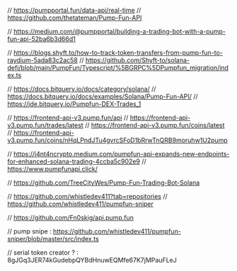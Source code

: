 

// https://pumpportal.fun/data-api/real-time
// https://github.com/thetateman/Pump-Fun-API

// https://medium.com/@pumpportal/building-a-trading-bot-with-a-pump-fun-api-52ba6b3d66d1

// https://blogs.shyft.to/how-to-track-token-transfers-from-pump-fun-to-raydium-5ada83c2ac58
// https://github.com/Shyft-to/solana-defi/blob/main/PumpFun/Typescript/%5BGRPC%5DPumpfun_migration/index.ts

// https://docs.bitquery.io/docs/category/solana/
// https://docs.bitquery.io/docs/examples/Solana/Pump-Fun-API/
// https://ide.bitquery.io/Pumpfun-DEX-Trades_1

// https://frontend-api-v3.pump.fun/api
// https://frontend-api-v3.pump.fun/trades/latest
// https://frontend-api-v3.pump.fun/coins/latest
// https://frontend-api-v3.pump.fun/coins/nHqLPndJTu4gvrcSFoD1bRrwTnQRB9moruhw1U2pump

// https://j4nt4ncrypto.medium.com/pumpfun-api-expands-new-endpoints-for-enhanced-solana-trading-4ccba5c902e9
// https://www.pumpfunapi.click/

// https://github.com/TreeCityWes/Pump-Fun-Trading-Bot-Solana

// https://github.com/whistledev411?tab=repositories
// https://github.com/whistledev411/pumpfun-sniper

// https://github.com/Fn0skig/api.pump.fun

// pump snipe : https://github.com/whistledev411/pumpfun-sniper/blob/master/src/index.ts

// serial token creator ? : 8gJGq3JER74kGudebpQYBdHnuwEQMfe67K7jMPauFLeJ

